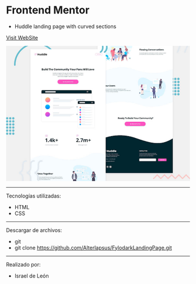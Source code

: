 # Frontend Mentor 
- Huddle landing page with curved sections

<a href="https://huddlefrontendm.netlify.app/">Visit WebSite</a>

![Header/intro section for the Huddle landing page with curved sections](./design/desktop-preview.jpg)

---

Tecnologías utilizadas:

- HTML 
- CSS

---

Descargar de archivos: 

- git 
- git clone https://github.com/Alterlapsus/FylodarkLandingPage.git

---

Realizado por: 

- Israel de León
